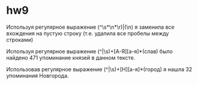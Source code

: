 # hw9

Используя регулярное выражение (^\s*\n*\r)|(\n) я заменила все вхождения на пустую строку (т.е. удалила все пробелы между строками)

Используя регулярное выражение (^|\s)+[А-Я][а-я]*(слав) было найдено 471 упоминание князей в данном тексте.

Использовав регулярное выражение (^|\s)+[Н][а-я]*(город) я нашла 32 упоминания Новгорода.
